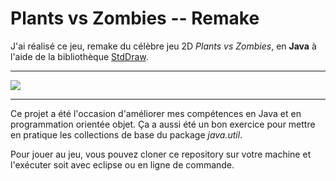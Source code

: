  # Plants vs Zombies -- Remake

J'ai réalisé ce jeu, remake du célèbre jeu 2D *Plants vs Zombies*, en **Java** à l'aide de la bibliothèque [StdDraw](https://introcs.cs.princeton.edu/java/stdlib/javadoc/StdDraw.html).

--------------------------

![](https://webcomet.fr/plants_vs_zombies_remake/Screenshot_plants_vs_zombies_remake.png)


--------------------------

Ce projet a été l'occasion d'améliorer mes compétences en Java et en programmation orientée objet. Ça a aussi été un bon exercice pour mettre en pratique les collections de base du package *java.util*.

Pour jouer au jeu, vous pouvez cloner ce repository sur votre machine et l'exécuter soit avec eclipse ou en ligne de commande.